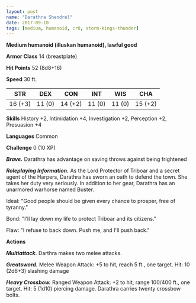 ```yaml
---
layout: post
name: "Darathra Shendrel"
date: 2017-09-10
tags: [medium, humanoid, cr0, storm-kings-thunder]
---
```


**Medium humanoid (illuskan humanoid), lawful good**

**Armor Class** 14 (breastplate)

**Hit Points** 52 (8d8+16)

**Speed** 30 ft.

|   STR   |   DEX   |   CON   |   INT   |   WIS   |   CHA   |
|:-----:|:-----:|:-----:|:-----:|:-----:|:-----:|
| 16 (+3) | 11 (0) | 14 (+2) | 11 (0) | 11 (0) | 15 (+2) |

**Skills** History +2, Intimidation +4, Investigation +2, Perception +2, Presuasion +4

**Languages** Common

**Challenge** 0 (10 XP)

***Brave.*** Darathra has advantage on saving throws against being frightened

***Roleplaying Information.*** As the Lord Protector of Triboar and a secret agent of the Harpers, Darathra has sworn an oath to defend the town. She takes her duty very seriously. In addition to her gear, Darathra has an unarmored warhorse named Buster.

Ideal: "Good people should be given every chance to prosper, free of tyranny."

Bond: "I'll lay down my life to protect Triboar and its citizens."

Flaw: "I refuse to back down. Push me, and I'll push back."

**Actions**

***Multiattack.*** Darthra makes two melee attacks.

***Greatsword.*** Melee Weapon Attack: +5 to hit, reach 5 ft., one target. Hit: 10 (2d6+3) slashing damage

***Heavy Crossbow.*** Ranged Weapon Attack: +2 to hit, range 100/400 ft., one target. Hit: 5 (1d10) piercing damage. Darathra carries twenty crossbow bolts.


